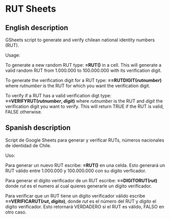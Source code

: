 # RUT Sheets

## English description
GSheets script to generate and verify chilean national identity numbers (RUT).

Usage:

To generate a new random RUT type: **=RUT()** in a cell. This will generate a valid random RUT 
from 1.000.000 to 100.000.000 with its verification digit.


To generate the verification digit for a RUT type: **==RUTDIGIT(*rutnumber*)** where *rutnumber*
is the RUT for which you want the verification digit.

To verify if a RUT has a valid verification digt type: **==VERIFYRUT(*rutnumber*, *digit*)** 
where *rutnumber* is the RUT and *digit* the verification digit you want to verify. 
This will return TRUE if the RUT is valid, FALSE otherwise.

## Spanish description
Script de Google Sheets para generar y verificar RUTs, números nacionales de identidad de Chile.

Uso:

Para generar un nuevo RUT escribe: **=RUT()** en una celda. Esto generará un RUT válido entre 
1.000.000 y 100.000.000 con su dígito verficador.


Para generar el dígito verificador de un RUT escribe: **==DIGITORUT(*rut*)** donde *rut* es el
numero al cual quieres generarle un dígito verificador.

Para verificar que un RUT tiene un dígito verificador válido escribe 
**==VERIFICARUT(*rut*, *digito*)**,  donde *rut* es el número del RUT y *digito* el digito 
verificador. 
Esto retornará VERDADERO si el RUT es válido, FALSO en otro caso.

